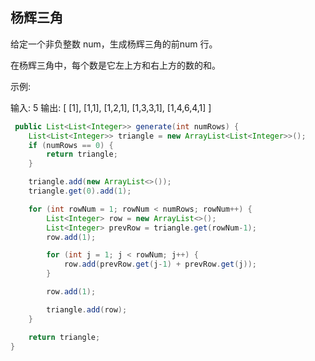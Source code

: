 ## 杨辉三角

给定一个非负整数 num，生成杨辉三角的前num 行。

在杨辉三角中，每个数是它左上方和右上方的数的和。

示例:

输入: 5
输出:
[
     [1],
    [1,1],
   [1,2,1],
  [1,3,3,1],
 [1,4,6,4,1]
]

```java
 public List<List<Integer>> generate(int numRows) {
    List<List<Integer>> triangle = new ArrayList<List<Integer>>();
    if (numRows == 0) {
        return triangle;
    }

    triangle.add(new ArrayList<>());
    triangle.get(0).add(1);

    for (int rowNum = 1; rowNum < numRows; rowNum++) {
        List<Integer> row = new ArrayList<>();
        List<Integer> prevRow = triangle.get(rowNum-1);
        row.add(1);

        for (int j = 1; j < rowNum; j++) {
            row.add(prevRow.get(j-1) + prevRow.get(j));
        }

        row.add(1);

        triangle.add(row);
    }

    return triangle;
}
```


